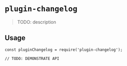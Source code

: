 # `plugin-changelog`

> TODO: description

## Usage

```
const pluginChangelog = require('plugin-changelog');

// TODO: DEMONSTRATE API
```
